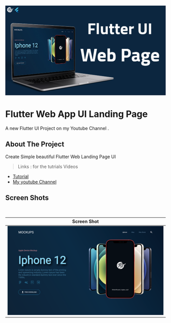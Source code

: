 <p align="center">
<img src="images/Poster.jpg" width=700 >
</p>

# Flutter Web App UI Landing Page

A new Flutter UI Project on my Youtube Channel .

## About The Project

Create Simple beautiful Flutter Web Landing Page UI 

> Links : for the tutrials Videos

- [Tutorial](https://youtu.be/GpQ0DqY_J9w)
- [My youtube Channel](https://www.youtube.com/channel/UCnUh8WaDvVs1b0CbOv7UaWQ)




## Screen Shots

</br>

| Screen Shot                           |
| ------------------------------------- |
| ![ScreenShot](images/ScreenShot.png) |

